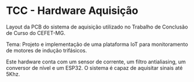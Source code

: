 # TCC - Hardware Aquisição
Layout da PCB do sistema de aquisição utilizado no Trabalho de Conclusão de Curso do CEFET-MG.

Tema: Projeto e implementação de uma plataforma IoT para monitoramento de motores de indução trifásicos.

Este hardware conta com um sensor de corrente, um filtro antialiasing, um conversor de nível e um ESP32.
O sistema é capaz de aquisitar sinais até 5Khz.
